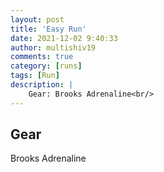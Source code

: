 ```yaml
---
layout: post
title: 'Easy Run'
date: 2021-12-02 9:40:33
author: multishiv19
comments: true
category: [runs]
tags: [Run]
description: |
    Gear: Brooks Adrenaline<br/>
---
```


## Gear
Brooks Adrenaline



<div width='100%' class='strava-embed-placeholder' data-embed-type='activity' data-embed-id='6331684403'></div>
<script src='https://strava-embeds.com/embed.js'></script>
